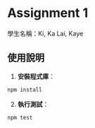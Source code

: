# Assignment 1

學生名稱：Ki, Ka Lai, Kaye

## 使用說明

1. **安裝程式庫**：

```bash
npm install
```

2. **執行測試**：

```bash
npm test
```
